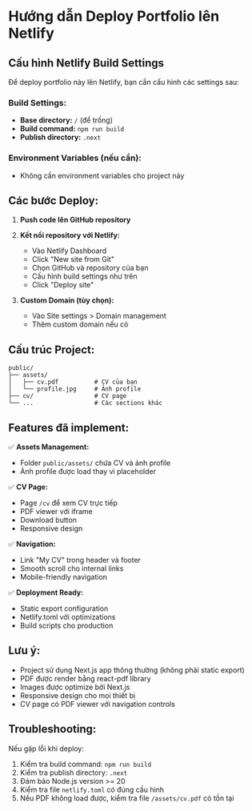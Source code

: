 # Hướng dẫn Deploy Portfolio lên Netlify

## Cấu hình Netlify Build Settings

Để deploy portfolio này lên Netlify, bạn cần cấu hình các settings sau:

### Build Settings:
- **Base directory:** `/` (để trống)
- **Build command:** `npm run build`
- **Publish directory:** `.next`

### Environment Variables (nếu cần):
- Không cần environment variables cho project này

## Các bước Deploy:

1. **Push code lên GitHub repository**
2. **Kết nối repository với Netlify:**
   - Vào Netlify Dashboard
   - Click "New site from Git"
   - Chọn GitHub và repository của bạn
   - Cấu hình build settings như trên
   - Click "Deploy site"

3. **Custom Domain (tùy chọn):**
   - Vào Site settings > Domain management
   - Thêm custom domain nếu có

## Cấu trúc Project:

```
public/
├── assets/
│   ├── cv.pdf          # CV của bạn
│   └── profile.jpg     # Ảnh profile
├── cv/                 # CV page
└── ...                 # Các sections khác
```

## Features đã implement:

✅ **Assets Management:**
- Folder `public/assets/` chứa CV và ảnh profile
- Ảnh profile được load thay vì placeholder

✅ **CV Page:**
- Page `/cv` để xem CV trực tiếp
- PDF viewer với iframe
- Download button
- Responsive design

✅ **Navigation:**
- Link "My CV" trong header và footer
- Smooth scroll cho internal links
- Mobile-friendly navigation

✅ **Deployment Ready:**
- Static export configuration
- Netlify.toml với optimizations
- Build scripts cho production

## Lưu ý:

- Project sử dụng Next.js app thông thường (không phải static export)
- PDF được render bằng react-pdf library
- Images được optimize bởi Next.js
- Responsive design cho mọi thiết bị
- CV page có PDF viewer với navigation controls

## Troubleshooting:

Nếu gặp lỗi khi deploy:
1. Kiểm tra build command: `npm run build`
2. Kiểm tra publish directory: `.next`
3. Đảm bảo Node.js version >= 20
4. Kiểm tra file `netlify.toml` có đúng cấu hình
5. Nếu PDF không load được, kiểm tra file `/assets/cv.pdf` có tồn tại
